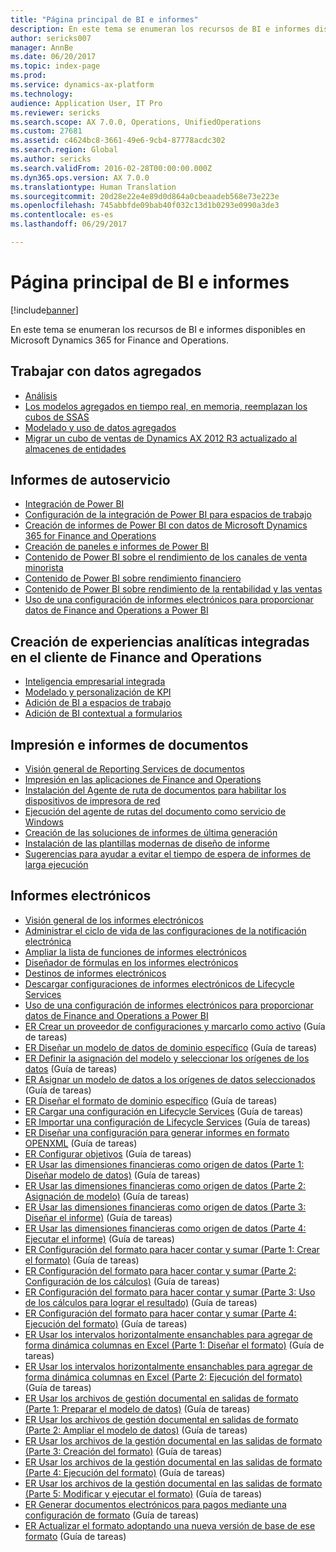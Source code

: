 ```yaml
---
title: "Página principal de BI e informes"
description: En este tema se enumeran los recursos de BI e informes disponibles en Microsoft Dynamics 365 for Finance and Operations.
author: sericks007
manager: AnnBe
ms.date: 06/20/2017
ms.topic: index-page
ms.prod: 
ms.service: dynamics-ax-platform
ms.technology: 
audience: Application User, IT Pro
ms.reviewer: sericks
ms.search.scope: AX 7.0.0, Operations, UnifiedOperations
ms.custom: 27681
ms.assetid: c4624bc8-3661-49e6-9cb4-87778acdc302
ms.search.region: Global
ms.author: sericks
ms.search.validFrom: 2016-02-28T00:00:00.000Z
ms.dyn365.ops.version: AX 7.0.0
ms.translationtype: Human Translation
ms.sourcegitcommit: 20d28e22e4e89d0d864a0cbeaadeb568e73e223e
ms.openlocfilehash: 745abbfde09bab40f032c13d1b0293e0990a3de3
ms.contentlocale: es-es
ms.lasthandoff: 06/29/2017

---
```


# <a name="bi-amp-reporting-home-page"></a>Página principal de BI e informes

[!include[banner](../includes/banner.md)]


En este tema se enumeran los recursos de BI e informes disponibles en Microsoft Dynamics 365 for Finance and Operations. 

<a name="working-with-aggregate-data"></a>Trabajar con datos agregados
---------------------------

-   [Análisis](analytics.md)
-   [Los modelos agregados en tiempo real, en memoria, reemplazan los cubos de SSAS](..\migration-upgrade\in-memory-real-time-aggregate-models.md)
-   [Modelado y uso de datos agregados](model-aggregate-data.md)
-   [Migrar un cubo de ventas de Dynamics AX 2012 R3 actualizado al almacenes de entidades](..\migration-upgrade\migrate-upgraded-cube-entity-store.md)

## <a name="self-service-reporting"></a>Informes de autoservicio
-   [Integración de Power BI](power-bi-integration.md)
-   [Configuración de la integración de Power BI para espacios de trabajo](configure-power-bi-integration.md)
-   [Creación de informes de Power BI con datos de Microsoft Dynamics 365 for Finance and Operations](create-powerbi-report-data.md)
-   [Creación de paneles e informes de Power BI](create-powerbi-report-dashboard.md)
-   [Contenido de Power BI sobre el rendimiento de los canales de venta minorista](retail-channel-performance-dashboard-power-bi-data.md)
-   [Contenido de Power BI sobre rendimiento financiero](financial-performance-power-bi-content-pack.md)
-   [Contenido de Power BI sobre rendimiento de la rentabilidad y las ventas](sales-profitability-performance-content-pack.md)
-   [Uso de una configuración de informes electrónicos para proporcionar datos de Finance and Operations a Power BI](general-electronic-reporting-report-configuration-get-data-powerbi.md)

## <a name="building-embedded-analytical-experiences-in-the-finance-and-operations-client"></a>Creación de experiencias analíticas integradas en el cliente de Finance and Operations
-   [Inteligencia empresarial integrada](analytics.md#embedded-business-intelligence)
-   [Modelado y personalización de KPI](analytics.md#kpi-modeling-and-customization)
-   [Adición de BI a espacios de trabajo](add-bi-workspaces.md)
-   [Adición de BI contextual a formularios](add-contextual-bi-forms.md)

## <a name="document-reporting-and-printing"></a>Impresión e informes de documentos
-   [Visión general de Reporting Services de documentos](document-reporting-services.md)
-   [Impresión en las aplicaciones de Finance and Operations](print-documents.md)
-   [Instalación del Agente de ruta de documentos para habilitar los dispositivos de impresora de red](install-document-routing-agent.md)
-   [Ejecución del agente de rutas del documento como servicio de Windows](run-document-routing-agent-as-windows-service.md)
-   [Creación de las soluciones de informes de última generación](create-nextgen-reporting-solutions.md)
-   [Instalación de las plantillas modernas de diseño de informe](install-modern-report-design-templates.md)
-   [Sugerencias para ayudar a evitar el tiempo de espera de informes de larga ejecución](prevent-long-running-reports-timing-out.md)

## <a name="electronic-reporting"></a>Informes electrónicos
-   [Visión general de los informes electrónicos](general-electronic-reporting.md)
-   [Administrar el ciclo de vida de las configuraciones de la notificación electrónica](general-electronic-reporting-manage-configuration-lifecycle.md)
-   [Ampliar la lista de funciones de informes electrónicos](general-electronic-reporting-formulas-list-extension.md)
-   [Diseñador de fórmulas en los informes electrónicos](general-electronic-reporting-formula-designer.md)
-   [Destinos de informes electrónicos](electronic-reporting-destinations.md)
-   [Descargar configuraciones de informes electrónicos de Lifecycle Services](download-electronic-reporting-configuration-lcs.md)
-   [Uso de una configuración de informes electrónicos para proporcionar datos de Finance and Operations a Power BI](general-electronic-reporting-report-configuration-get-data-powerbi.md)
-   [ER Crear un proveedor de configuraciones y marcarlo como activo](http://ax.help.dynamics.com/en/wiki/er-select-service-provider/) (Guía de tareas)
-   [ER Diseñar un modelo de datos de dominio específico](http://ax.help.dynamics.com/en/wiki/er-design-domain-specific-data-model/) (Guía de tareas)
-   [ER Definir la asignación del modelo y seleccionar los orígenes de los datos](http://ax.help.dynamics.com/en/wiki/er-define-model-mapping-and-select-data-sources/) (Guía de tareas)
-   [ER Asignar un modelo de datos a los orígenes de datos seleccionados](http://ax.help.dynamics.com/en/wiki/er-map-data-model-to-selected-data-sources/) (Guía de tareas)
-   [ER Diseñar el formato de dominio específico](http://ax.help.dynamics.com/en/wiki/er-design-domain-specific-format/) (Guía de tareas)
-   [ER Cargar una configuración en Lifecycle Services](http://ax.help.dynamics.com/en/wiki/upload-a-configuration-into-lifecycle-services/) (Guía de tareas)
-   [ER Importar una configuración de Lifecycle Services](http://ax.help.dynamics.com/en/wiki/import-a-configuration-from-lifecycle-services/) (Guía de tareas)
-   [ER Diseñar una configuración para generar informes en formato OPENXML](http://ax.help.dynamics.com/en/wiki/design-a-configuration-for-generating-reports-in-openxml-format/) (Guía de tareas)
-   [ER Configurar objetivos](http://ax.help.dynamics.com/en/wiki/configure-destinations/) (Guía de tareas)
-   [ER Usar las dimensiones financieras como origen de datos (Parte 1: Diseñar modelo de datos)](http://ax.help.dynamics.com/en/wiki/er-use-financial-dimensions-as-a-data-source-part-1-design-data-model/) (Guía de tareas)
-   [ER Usar las dimensiones financieras como origen de datos (Parte 2: Asignación de modelo)](http://ax.help.dynamics.com/en/wiki/er-use-financial-dimensions-as-a-data-source-part-2-model-mapping/) (Guía de tareas)
-   [ER Usar las dimensiones financieras como origen de datos (Parte 3: Diseñar el informe)](http://ax.help.dynamics.com/en/wiki/er-use-financial-dimensions-as-a-data-source-part-3-design-the-report/) (Guía de tareas)
-   [ER Usar las dimensiones financieras como origen de datos (Parte 4: Ejecutar el informe)](http://ax.help.dynamics.com/en/wiki/er-use-financial-dimensions-as-a-data-source-part-4-run-the-report/) (Guía de tareas)
-   [ER Configuración del formato para hacer contar y sumar (Parte 1: Crear el formato)](http://ax.help.dynamics.com/en/wiki/er-configure-format-to-do-counting-and-summing-part-1-create-format/) (Guía de tareas)
-   [ER Configuración del formato para hacer contar y sumar (Parte 2: Configuración de los cálculos)](http://ax.help.dynamics.com/en/wiki/er-configure-format-to-do-counting-and-summing-part-2-configure-computations/) (Guía de tareas)
-   [ER Configuración del formato para hacer contar y sumar (Parte 3: Uso de los cálculos para lograr el resultado)](http://ax.help.dynamics.com/en/wiki/er-configure-format-to-do-counting-and-summing-part-3-use-computations-to-make-the-output/) (Guía de tareas)
-   [ER Configuración del formato para hacer contar y sumar (Parte 4: Ejecución del formato)](http://ax.help.dynamics.com/en/wiki/er-configure-format-to-do-counting-and-summing-part-4-run-format/) (Guía de tareas)
-   [ER Usar los intervalos horizontalmente ensanchables para agregar de forma dinámica columnas en Excel (Parte 1: Diseñar el formato)](http://ax.help.dynamics.com/en/wiki/er-use-horizontally-expandable-ranges-to-dynamically-add-columns-in-excel-reports-part-1-design-format/) (Guía de tareas)
-   [ER Usar los intervalos horizontalmente ensanchables para agregar de forma dinámica columnas en Excel (Parte 2: Ejecución del formato)](http://ax.help.dynamics.com/en/wiki/er-use-horizontally-expandable-ranges-to-dynamically-add-columns-in-excel-reports-part-2-run-format/) (Guía de tareas)
-   [ER Usar los archivos de gestión documental en salidas de formato (Parte 1: Preparar el modelo de datos)](http://ax.help.dynamics.com/en/wiki/er-use-document-management-files-in-format-outputs-part-1-prepare-data-model/) (Guía de tareas)
-   [ER Usar los archivos de gestión documental en salidas de formato (Parte 2: Ampliar el modelo de datos)](http://ax.help.dynamics.com/en/wiki/er-use-document-management-files-in-format-outputs-part-2-extend-data-model/) (Guía de tareas)
-   [ER Usar los archivos de la gestión documental en las salidas de formato (Parte 3: Creación del formato)](http://ax.help.dynamics.com/en/wiki/er-use-document-management-files-in-format-outputs-part-3-create-format/) (Guía de tareas)
-   [ER Usar los archivos de la gestión documental en las salidas de formato (Parte 4: Ejecución del formato)](http://ax.help.dynamics.com/en/wiki/er-use-document-management-files-in-format-outputs-part-4-run-format/) (Guía de tareas)
-   [ER Usar los archivos de la gestión documental en las salidas de formato (Parte 5: Modificar y ejecutar el formato)](http://ax.help.dynamics.com/en/wiki/er-use-document-management-files-in-format-outputs-part-5-modify-and-run-format/) (Guía de tareas)
-   [ER Generar documentos electrónicos para pagos mediante una configuración de formato](http://ax.help.dynamics.com/en/wiki/generate-electronic-documents-for-payments-using-a-format-configuration/) (Guía de tareas)
-   [ER Actualizar el formato adoptando una nueva versión de base de ese formato](http://ax.help.dynamics.com/en/wiki/upgrade-your-format-by-adopting-a-new-base-version-of-that-format/) (Guía de tareas)







